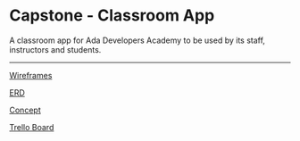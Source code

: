 # Capstone - Classroom App
A classroom app for Ada Developers Academy to be used by its staff, instructors and students.


---


[Wireframes](https://balsamiq.cloud/sjwmnb1/py1s3xn)

[ERD](https://www.lucidchart.com/invitations/accept/ece35dfa-5a11-450c-8dcd-d3754041e817)

[Concept](https://gist.github.com/kschumy/690b2170d1048078edc23a838aa7da0b)

[Trello Board](https://trello.com/b/MTc8B8yP)

